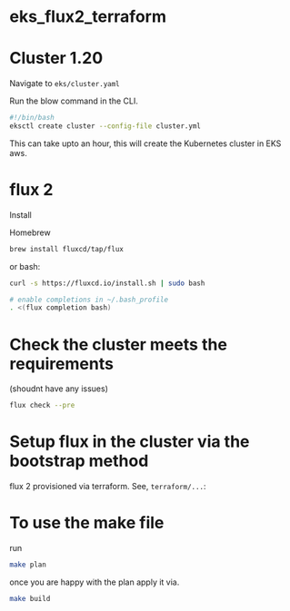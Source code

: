 # eks_flux2_terraform

# Cluster 1.20

Navigate to `eks/cluster.yaml`

Run the blow command in the CLI.
```bash
#!/bin/bash
eksctl create cluster --config-file cluster.yml
```

This can take upto an hour, this will create the Kubernetes cluster in EKS aws.


# flux 2

Install

Homebrew
```bash
brew install fluxcd/tap/flux
```

or bash:

```bash
curl -s https://fluxcd.io/install.sh | sudo bash

# enable completions in ~/.bash_profile
. <(flux completion bash)
```

# Check the cluster meets the requirements 
(shoudnt have any issues)
```bash
flux check --pre
```

# Setup flux in the cluster via the bootstrap method

flux 2 provisioned via terraform. See, `terraform/...`: 

# To use the make file
run 
```bash
make plan
```
once you are happy with the plan apply it via.
```bash
make build
```


